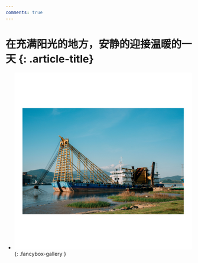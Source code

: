 ```yaml
---
comments: true
---
```


# 在充满阳光的地方，安静的迎接温暖的一天 {: .article-title}

<div class="grid cards" markdown>

- [![img](70008cf4-98c2-4348-954f-5925461d1a6e.jpg)](70008cf4-98c2-4348-954f-5925461d1a6e.jpg){: .fancybox-gallery }


</div>